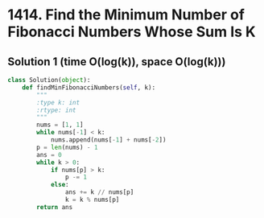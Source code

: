# 1414. Find the Minimum Number of Fibonacci Numbers Whose Sum Is K

## Solution 1 (time O(log(k)), space O(log(k)))

```python
class Solution(object):
    def findMinFibonacciNumbers(self, k):
        """
        :type k: int
        :rtype: int
        """
        nums = [1, 1]
        while nums[-1] < k:
            nums.append(nums[-1] + nums[-2])
        p = len(nums) - 1
        ans = 0
        while k > 0:
            if nums[p] > k:
                p -= 1
            else:
                ans += k // nums[p]
                k = k % nums[p]
        return ans
```
